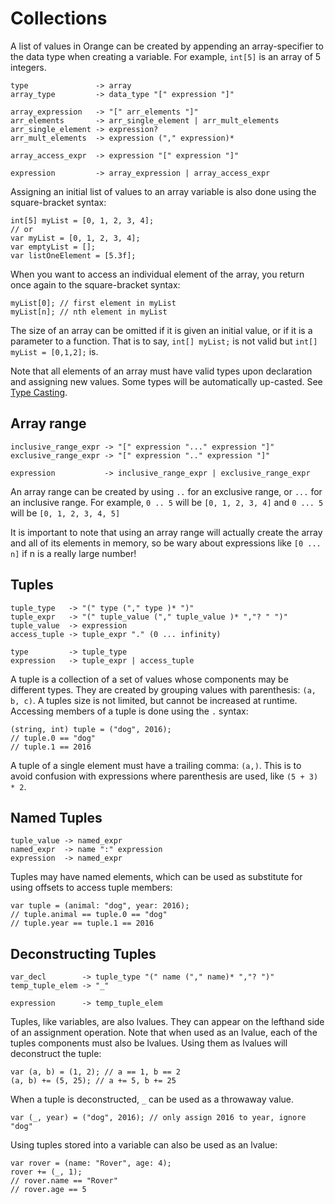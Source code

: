 # Collections

A list of values in Orange can be created by appending an array-specifier to the data type when creating a variable. For example, `int[5]` is an array of 5 integers.

    type               -> array
	array_type         -> data_type "[" expression "]"

	array_expression   -> "[" arr_elements "]"
	arr_elements       -> arr_single_element | arr_mult_elements
	arr_single_element -> expression?
	arr_mult_elements  -> expression ("," expression)*

	array_access_expr  -> expression "[" expression "]"

	expression         -> array_expression | array_access_expr

Assigning an initial list of values to an array variable is also done using the square-bracket syntax:

    int[5] myList = [0, 1, 2, 3, 4];
    // or
    var myList = [0, 1, 2, 3, 4];
	var emptyList = [];
	var listOneElement = [5.3f];

When you want to access an individual element of the array, you return once again to the square-bracket syntax:

    myList[0]; // first element in myList
    myList[n]; // nth element in myList

The size of an array can be omitted if it is given an initial value, or if it is a parameter to a function. That is to say, `int[] myList;` is not valid but `int[] myList = [0,1,2];` is.

Note that all elements of an array must have valid types upon declaration and assigning new values. Some types will be automatically up-casted. See [Type Casting](casting.md).


## Array range

	inclusive_range_expr -> "[" expression "..." expression "]"
	exclusive_range_expr -> "[" expression ".." expression "]"

	expression           -> inclusive_range_expr | exclusive_range_expr

An array range can be created by using `..` for an exclusive range, or `...` for an inclusive range. For example, `0 .. 5` will be `[0, 1, 2, 3, 4]` and `0 ... 5` will be `[0, 1, 2, 3, 4, 5]`

It is important to note that using an array range will actually create the array and all of its elements in memory, so be wary about expressions like `[0 ... n]` if n is a really large number!

## Tuples


	tuple_type   -> "(" type ("," type )* ")"
	tuple_expr   -> "(" tuple_value ("," tuple_value )* ","? " ")"
	tuple_value  -> expression
	access_tuple -> tuple_expr "." (0 ... infinity)

	type         -> tuple_type
	expression   -> tuple_expr | access_tuple

A tuple is a collection of a set of values whose components may be different types. They are created by grouping values with parenthesis: `(a, b, c)`. A tuples size is not limited, but cannot be increased at runtime. Accessing members of a tuple is done using the `.` syntax:

    (string, int) tuple = ("dog", 2016);
    // tuple.0 == "dog"
    // tuple.1 == 2016

A tuple of a single element must have a trailing comma: `(a,)`. This is to avoid confusion with expressions where parenthesis are used, like `(5 + 3) * 2`.

## Named Tuples

	tuple_value -> named_expr
	named_expr  -> name ":" expression
	expression  -> named_expr

Tuples may have named elements, which can be used as substitute for using offsets to access tuple members:

    var tuple = (animal: "dog", year: 2016);
    // tuple.animal == tuple.0 == "dog"
    // tuple.year == tuple.1 == 2016

## Deconstructing Tuples

	var_decl        -> tuple_type "(" name ("," name)* ","? ")"
	temp_tuple_elem -> "_"

	expression      -> temp_tuple_elem

Tuples, like variables, are also lvalues. They can appear on the lefthand side of an assignment operation. Note that when used as an lvalue, each of the tuples components must also be lvalues. Using them as lvalues will deconstruct the tuple:

    var (a, b) = (1, 2); // a == 1, b == 2
    (a, b) += (5, 25); // a += 5, b += 25

When a tuple is deconstructed, `_` can be used as a throwaway value.

    var (_, year) = ("dog", 2016); // only assign 2016 to year, ignore "dog"

Using tuples stored into a variable can also be used as an lvalue:

 	var rover = (name: "Rover", age: 4);
	rover += (_, 1);
	// rover.name == "Rover"
	// rover.age == 5
